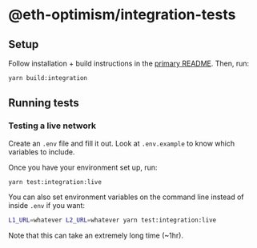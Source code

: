# @eth-optimism/integration-tests

## Setup

Follow installation + build instructions in the [primary README](../README.md).
Then, run:

```bash
yarn build:integration
```

## Running tests

### Testing a live network

Create an `.env` file and fill it out.
Look at `.env.example` to know which variables to include.

Once you have your environment set up, run:

```bash
yarn test:integration:live
```

You can also set environment variables on the command line instead of inside `.env` if you want:

```bash
L1_URL=whatever L2_URL=whatever yarn test:integration:live
```

Note that this can take an extremely long time (~1hr).
